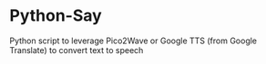 # Python-Say
 Python script to leverage Pico2Wave or Google TTS (from Google Translate) to convert text to speech
